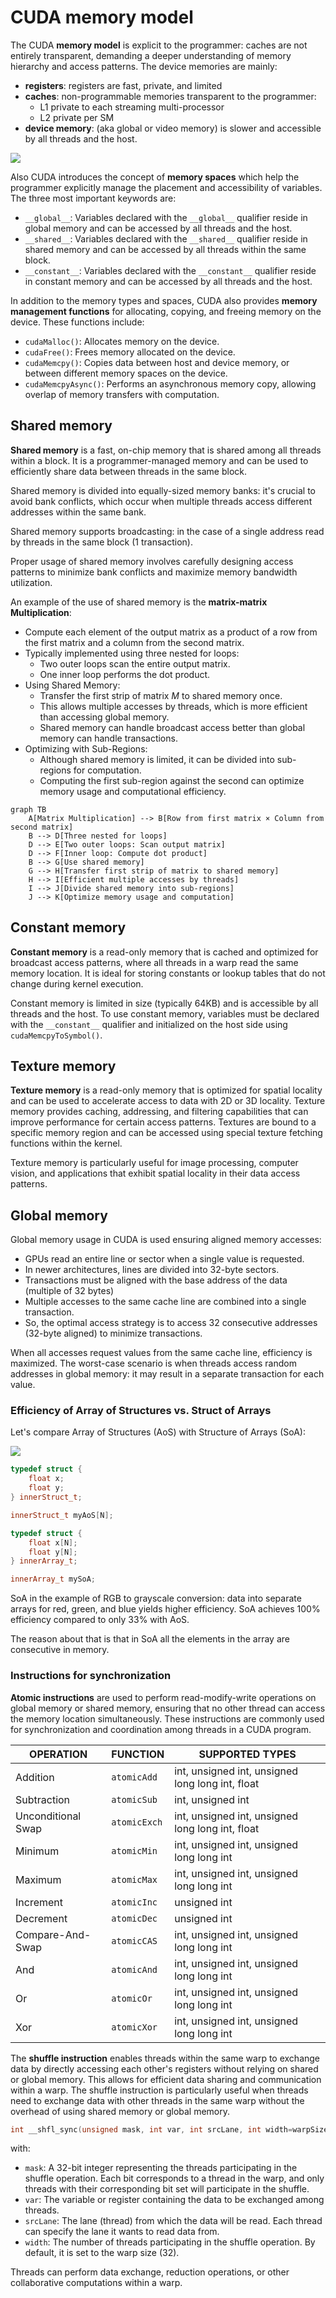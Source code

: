 
# CUDA memory model

The CUDA **memory model** is explicit to the programmer: caches are not entirely transparent, demanding a deeper understanding of memory hierarchy and access patterns.
The device memories are mainly:

- **registers**: registers are fast, private, and limited
- **caches**: non-programmable memories transparent to the programmer:
	- L1 private to each streaming multi-processor
	- L2 private per SM
- **device memory**: (aka global or video memory) is slower and accessible by all threads and the host. 

![](images/Pasted%20image%2020240316171201.png)


Also CUDA introduces the concept of **memory spaces** which help the programmer explicitly manage the placement and accessibility of variables.
The three most important keywords are:

- `__global__`: Variables declared with the `__global__` qualifier reside in global memory and can be accessed by all threads and the host.
- `__shared__`: Variables declared with the `__shared__` qualifier reside in shared memory and can be accessed by all threads within the same block.
- `__constant__`: Variables declared with the `__constant__` qualifier reside in constant memory and can be accessed by all threads and the host.


In addition to the memory types and spaces, CUDA also provides **memory management functions** for allocating, copying, and freeing memory on the device. These functions include:

- `cudaMalloc()`: Allocates memory on the device.
- `cudaFree()`: Frees memory allocated on the device.
- `cudaMemcpy()`: Copies data between host and device memory, or between different memory spaces on the device.
- `cudaMemcpyAsync()`: Performs an asynchronous memory copy, allowing overlap of memory transfers with computation.

## Shared memory

**Shared memory** is a fast, on-chip memory that is shared among all threads within a block. It is a programmer-managed memory and can be used to efficiently share data between threads in the same block. 

Shared memory is divided into equally-sized memory banks: it's crucial to avoid bank conflicts, which occur when multiple threads access different addresses within the same bank. 

Shared memory supports broadcasting: in the case of a single address read by threads in the same block (1 transaction). 

Proper usage of shared memory involves carefully designing access patterns to minimize bank conflicts and maximize memory bandwidth utilization.

An example of the use of shared memory is the **matrix-matrix Multiplication**:

- Compute each element of the output matrix as a product of a row from the first matrix and a column from the second matrix.
- Typically implemented using three nested for loops:
    - Two outer loops scan the entire output matrix.
    - One inner loop performs the dot product.
- Using Shared Memory:
  - Transfer the first strip of matrix $M$ to shared memory once.
  - This allows multiple accesses by threads, which is more efficient than accessing global memory.
  - Shared memory can handle broadcast access better than global memory can handle transactions.
- Optimizing with Sub-Regions:
  - Although shared memory is limited, it can be divided into sub-regions for computation.
  - Computing the first sub-region against the second can optimize memory usage and computational efficiency.


```mermaid
graph TB
    A[Matrix Multiplication] --> B[Row from first matrix × Column from second matrix]
    B --> D[Three nested for loops]
    D --> E[Two outer loops: Scan output matrix]
    D --> F[Inner loop: Compute dot product]
    B --> G[Use shared memory]
    G --> H[Transfer first strip of matrix to shared memory]
    H --> I[Efficient multiple accesses by threads]
    I --> J[Divide shared memory into sub-regions]
    J --> K[Optimize memory usage and computation]

```


## Constant memory

**Constant memory** is a read-only memory that is cached and optimized for broadcast access patterns, where all threads in a warp read the same memory location. It is ideal for storing constants or lookup tables that do not change during kernel execution. 

Constant memory is limited in size (typically 64KB) and is accessible by all threads and the host. To use constant memory, variables must be declared with the `__constant__` qualifier and initialized on the host side using `cudaMemcpyToSymbol()`.

## Texture memory

**Texture memory** is a read-only memory that is optimized for spatial locality and can be used to accelerate access to data with 2D or 3D locality.
Texture memory provides caching, addressing, and filtering capabilities that can improve performance for certain access patterns. Textures are bound to a specific memory region and can be accessed using special texture fetching functions within the kernel. 

Texture memory is particularly useful for image processing, computer vision, and applications that exhibit spatial locality in their data access patterns.

## Global memory 

Global memory usage in CUDA is used ensuring aligned memory accesses:

- GPUs read an entire line or sector when a single value is requested.
- In newer architectures, lines are divided into 32-byte sectors.
- Transactions must be aligned with the base address of the data (multiple of 32 bytes)
- Multiple accesses to the same cache line are combined into a single transaction.
- So, the optimal access strategy is to access 32 consecutive addresses (32-byte aligned) to minimize transactions.

When all accesses request values from the same cache line, efficiency is maximized. The worst-case scenario is when threads access random addresses in global memory: it may result in a separate transaction for each value. 

### Efficiency of Array of Structures vs. Struct of Arrays

Let's compare Array of Structures (AoS) with Structure of Arrays (SoA):

![](images/Pasted%20image%2020240418111519.png)

```cpp
typedef struct {
    float x;
    float y;
} innerStruct_t;

innerStruct_t myAoS[N];
```

```cpp
typedef struct {
    float x[N];
    float y[N];
} innerArray_t;

innerArray_t mySoA;
```

SoA in the example of RGB to grayscale conversion: data into separate arrays for red, green, and blue yields higher efficiency. SoA achieves 100% efficiency compared to only 33% with AoS.

The reason about that is that in SoA all the elements in the array are consecutive in memory. 

### Instructions for synchronization

**Atomic instructions** are used to perform read-modify-write operations on global memory or shared memory, ensuring that no other thread can access the memory location simultaneously. These instructions are commonly used for synchronization and coordination among threads in a CUDA program.

| OPERATION          | FUNCTION     | SUPPORTED TYPES                                  |
| ------------------ | ------------ | ------------------------------------------------ |
| Addition           | `atomicAdd`  | int, unsigned int, unsigned long long int, float |
| Subtraction        | `atomicSub`  | int, unsigned int                                |
| Unconditional Swap | `atomicExch` | int, unsigned int, unsigned long long int, float |
| Minimum            | `atomicMin`  | int, unsigned int, unsigned long long int        |
| Maximum            | `atomicMax`  | int, unsigned int, unsigned long long int        |
| Increment          | `atomicInc`  | unsigned int                                     |
| Decrement          | `atomicDec`  | unsigned int                                     |
| Compare-And-Swap   | `atomicCAS`  | int, unsigned int, unsigned long long int        |
| And                | `atomicAnd`  | int, unsigned int, unsigned long long int        |
| Or                 | `atomicOr`   | int, unsigned int, unsigned long long int        |
| Xor                | `atomicXor`  | int, unsigned int, unsigned long long int        |

The **shuffle instruction** enables threads within the same warp to exchange data by directly accessing each other's registers without relying on shared or global memory. This allows for efficient data sharing and communication within a warp. The shuffle instruction is particularly useful when threads need to exchange data with other threads in the same warp without the overhead of using shared memory or global memory.

```cpp
int __shfl_sync(unsigned mask, int var, int srcLane, int width=warpSize);
```

with:

- `mask`: A 32-bit integer representing the threads participating in the shuffle operation. Each bit corresponds to a thread in the warp, and only threads with their corresponding bit set will participate in the shuffle.
- `var`: The variable or register containing the data to be exchanged among threads.
- `srcLane`: The lane (thread) from which the data will be read. Each thread can specify the lane it wants to read data from.
- `width`: The number of threads participating in the shuffle operation. By default, it is set to the warp size (32).

Threads can perform data exchange, reduction operations, or other collaborative computations within a warp.

